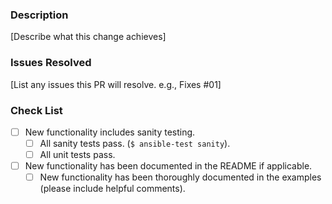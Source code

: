 ### Description
[Describe what this change achieves]

### Issues Resolved
[List any issues this PR will resolve. e.g., Fixes #01]

### Check List
- [ ] New functionality includes sanity testing.
  - [ ] All sanity tests pass. (`$ ansible-test sanity`).
  - [ ] All unit tests pass.
- [ ] New functionality has been documented in the README if applicable.
  - [ ] New functionality has been thoroughly documented in the examples (please include helpful comments).
